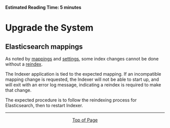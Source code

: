**Estimated Reading Time: 5 minutes**

# Upgrade the System

## Elasticsearch mappings

As noted by [mappings](https://www.elastic.co/guide/en/elasticsearch/reference/current/indices-put-mapping.html) and [settings](https://www.elastic.co/guide/en/elasticsearch/reference/current/indices-update-settings.html), some index changes cannot be done without a [reindex](https://www.elastic.co/guide/en/elasticsearch/reference/current/docs-reindex.html).

The Indexer application is tied to the expected mapping. If an incompatible mapping change is requested, the Indexer will not be able to start up, and will exit with an error log message, indicating a reindex is required to make that change.

The expected procedure is to follow the reindexing process for Elasticsearch, then to restart Indexer.

<hr>
<div align="center"><a href="#">Top of Page</a></div>
